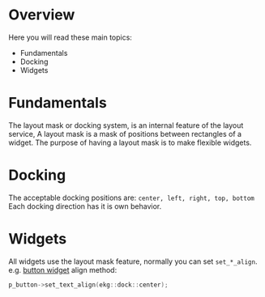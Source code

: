 # Overview

Here you will read these main topics:

- Fundamentals
- Docking
- Widgets

# Fundamentals

The layout mask or docking system, is an internal feature of the layout service, A layout mask is a mask of positions between rectangles of a widget. The purpose of having a layout mask is to make flexible widgets.

# Docking

The acceptable docking positions are: `center, left, right, top, bottom`
Each docking direction has it is own behavior.

# Widgets

All widgets use the layout mask feature, normally you can set `set_*_align`.
e.g. [button widget](button.md) align method:

```cpp
p_button->set_text_align(ekg::dock::center);
```
